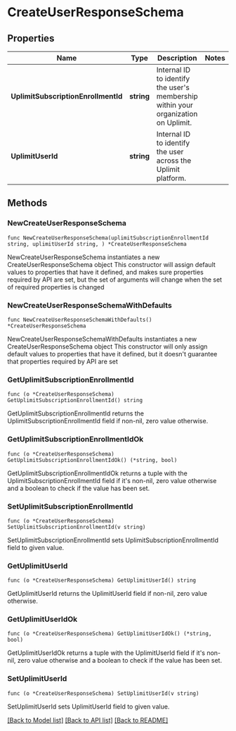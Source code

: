 # CreateUserResponseSchema

## Properties

Name | Type | Description | Notes
------------ | ------------- | ------------- | -------------
**UplimitSubscriptionEnrollmentId** | **string** | Internal ID to identify the user&#39;s membership within your organization on Uplimit. | 
**UplimitUserId** | **string** | Internal ID to identify the user across the Uplimit platform. | 

## Methods

### NewCreateUserResponseSchema

`func NewCreateUserResponseSchema(uplimitSubscriptionEnrollmentId string, uplimitUserId string, ) *CreateUserResponseSchema`

NewCreateUserResponseSchema instantiates a new CreateUserResponseSchema object
This constructor will assign default values to properties that have it defined,
and makes sure properties required by API are set, but the set of arguments
will change when the set of required properties is changed

### NewCreateUserResponseSchemaWithDefaults

`func NewCreateUserResponseSchemaWithDefaults() *CreateUserResponseSchema`

NewCreateUserResponseSchemaWithDefaults instantiates a new CreateUserResponseSchema object
This constructor will only assign default values to properties that have it defined,
but it doesn't guarantee that properties required by API are set

### GetUplimitSubscriptionEnrollmentId

`func (o *CreateUserResponseSchema) GetUplimitSubscriptionEnrollmentId() string`

GetUplimitSubscriptionEnrollmentId returns the UplimitSubscriptionEnrollmentId field if non-nil, zero value otherwise.

### GetUplimitSubscriptionEnrollmentIdOk

`func (o *CreateUserResponseSchema) GetUplimitSubscriptionEnrollmentIdOk() (*string, bool)`

GetUplimitSubscriptionEnrollmentIdOk returns a tuple with the UplimitSubscriptionEnrollmentId field if it's non-nil, zero value otherwise
and a boolean to check if the value has been set.

### SetUplimitSubscriptionEnrollmentId

`func (o *CreateUserResponseSchema) SetUplimitSubscriptionEnrollmentId(v string)`

SetUplimitSubscriptionEnrollmentId sets UplimitSubscriptionEnrollmentId field to given value.


### GetUplimitUserId

`func (o *CreateUserResponseSchema) GetUplimitUserId() string`

GetUplimitUserId returns the UplimitUserId field if non-nil, zero value otherwise.

### GetUplimitUserIdOk

`func (o *CreateUserResponseSchema) GetUplimitUserIdOk() (*string, bool)`

GetUplimitUserIdOk returns a tuple with the UplimitUserId field if it's non-nil, zero value otherwise
and a boolean to check if the value has been set.

### SetUplimitUserId

`func (o *CreateUserResponseSchema) SetUplimitUserId(v string)`

SetUplimitUserId sets UplimitUserId field to given value.



[[Back to Model list]](../README.md#documentation-for-models) [[Back to API list]](../README.md#documentation-for-api-endpoints) [[Back to README]](../README.md)


